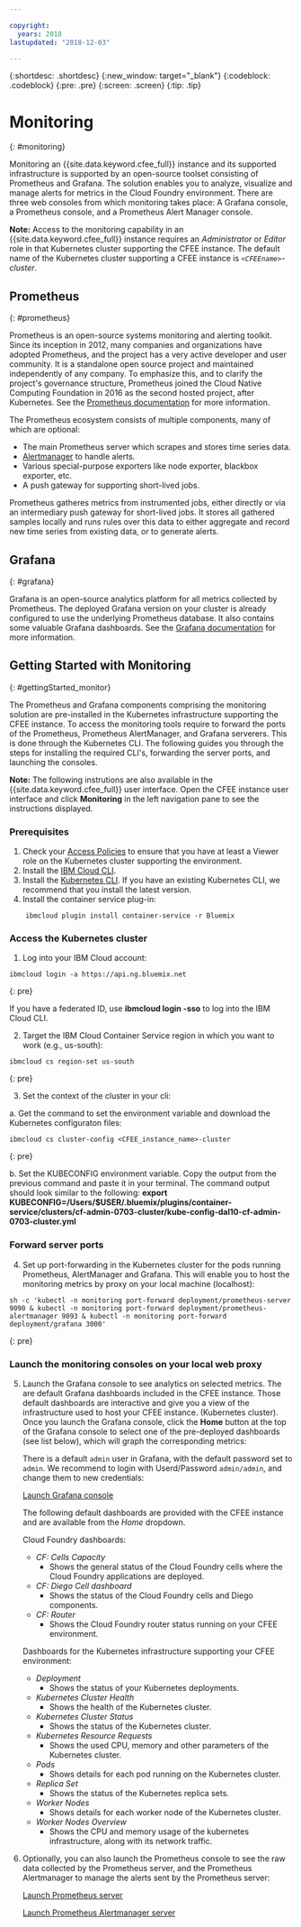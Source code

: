 ```yaml
---

copyright:
  years: 2018
lastupdated: "2018-12-03"

---
```


{:shortdesc: .shortdesc}
{:new_window: target="_blank"}
{:codeblock: .codeblock}
{:pre: .pre}
{:screen: .screen}
{:tip: .tip}

# Monitoring 
{: #monitoring}

Monitoring an {{site.data.keyword.cfee_full}} instance and its supported infrastructure is supported by an open-source toolset consisting of Prometheus and Grafana.  The solution enables you to analyze, visualize and manage alerts for metrics in the Cloud Foundry environment.  There are three web consoles from which monitoring takes place: A Grafana console, a Prometheus console, and a Prometheus Alert Manager console.

**Note:** Access to the monitoring capability in an {{site.data.keyword.cfee_full}} instance requires an _Administrator_ or _Editor_ role in that Kubernetes cluster supporting the CFEE instance.  The default name of the Kubernetes cluster supporting a CFEE instance is _`<CFEEname>`-cluster_. 

## Prometheus
{: #prometheus}

Prometheus is an open-source systems monitoring and alerting toolkit. Since its inception in 2012, many companies and organizations have adopted Prometheus, and the project has a very active developer and user community. 
It is a standalone open source project and maintained independently of any company. To emphasize this, and to clarify the project's governance structure, Prometheus joined the Cloud Native Computing Foundation in 2016 as the second hosted project, after Kubernetes. See the [Prometheus documentation](https://prometheus.io/docs/introduction/overview/) for more information.

The Prometheus ecosystem consists of multiple components, many of which are optional:

* The main Prometheus server which scrapes and stores time series data.</li>
* [Alertmanager](https://prometheus.io/docs/alerting/alertmanager/) to handle alerts.</li>
* Various special-purpose exporters like node exporter, blackbox exporter, etc.</li>
* A push gateway for supporting short-lived jobs.</li>

Prometheus gatheres metrics from instrumented jobs, either directly or via an intermediary push gateway for short-lived jobs. It stores all gathered samples locally and runs rules over this data to either aggregate and record new time series from existing data, or to generate alerts. 

## Grafana
{: #grafana}

Grafana is an open-source analytics platform for all metrics collected by Prometheus. The deployed Grafana version on your cluster is already configured to use the underlying Prometheus database. It also contains some valuable Grafana dashboards.  See the [Grafana documentation](http://docs.grafana.org/guides/getting_started/) for more information.

## Getting Started with Monitoring
{: #gettingStarted_monitor}

The Prometheus and Grafana components comprising the monitoring solution are pre-installed in the Kubernetes infrastructure supporting the CFEE instance.  To access the monitoring tools require to forward the ports of the Prometheus, Prometheus AlertManager, and Grafana serverers.  This is done through the Kubernetes CLI. 
The following guides you through the steps for installing the required CLI's, forwarding the server ports, and launching the consoles.

**Note:** The following instrutions are also available in the {{site.data.keyword.cfee_full}} user interface.  Open the CFEE instance user interface and click **Monitoring** in the left navigation pane to see the instructions displayed.
### Prerequisites

1. Check your [Access Policies](https://console.bluemix.net/iam/#/users) to ensure that you have at least a Viewer role on the Kubernetes cluster supporting the environment.
2. Install the [IBM Cloud CLI](https://console.bluemix.net/docs/cli/reference/ibmcloud/download_cli.html#install_use).
3. Install the [Kubernetes CLI](https://kubernetes.io/docs/tasks/tools/install-kubectl/).  If you have an existing Kubernetes CLI, we recommend that you install the latest version.
4. Install the container service plug-in:
```
    ibmcloud plugin install container-service -r Bluemix
```
    
### Access the Kubernetes cluster

1. Log into your IBM Cloud account:

  ```
  ibmcloud login -a https://api.ng.bluemix.net
  ```
  {: pre}
  
  If you have a federated ID, use __ibmcloud login -sso__ to log into the IBM Cloud CLI.

2. Target the IBM Cloud Container Service region in which you want to work (e.g., us-south):

  ```
  ibmcloud cs region-set us-south
  ```
  {: pre}
    
3. Set the context of the cluster in your cli: 

  a. Get the command to set the environment variable and download the Kubernetes configuraton files:

  ```
  ibmcloud cs cluster-config <CFEE_instance_name>-cluster
  ```
  {: pre}
    
  b. Set the KUBECONFIG environment variable. Copy the output from the previous command and paste it in your terminal. The command output should look similar to the following:
  __export KUBECONFIG=/Users/$USER/.bluemix/plugins/container-service/clusters/cf-admin-0703-cluster/kube-config-dal10-cf-admin-0703-cluster.yml__

### Forward server ports
4. Set up port-forwarding in the Kubernetes cluster for the pods running Prometheus, AlertManager and Grafana. This will enable you to host the monitoring metrics by proxy on your local machine (localhost):

  ```
  sh -c 'kubectl -n monitoring port-forward deployment/prometheus-server 9090 & kubectl -n monitoring port-forward deployment/prometheus-alertmanager 9093 & kubectl -n monitoring port-forward deployment/grafana 3000'
  ```
  {: pre}
  
### Launch the monitoring consoles on your local web proxy

5. Launch the Grafana console to see analytics on selected metrics.  The are default Grafana dashboards included in the CFEE instance. Those default dashboards are interactive and give you a view of the infrastructure used to host your CFEE instance. (Kubernetes cluster). Once you launch the Grafana console, click the **Home** button at the top of the Grafana console to select one of the pre-deployed dashboards (see list below), which will graph the corresponding metrics:

   There is a default `admin` user in Grafana, with the default password set to `admin`. We recommend to login with Userd/Password `admin/admin`, and change them to new credentials:

     [Launch Grafana console](https://localhost:3000)

   The following default dashboards are provided with the CFEE instance and are available from the _Home_ dropdown.

    Cloud Foundry dashboards:
   - _CF: Cells Capacity_ 
        - Shows the general status of the Cloud Foundry cells where the Cloud Foundry applications are deployed.
   - _CF: Diego Cell dashboard_ 
        - Shows the status of the Cloud Foundry cells and Diego components.
   - _CF: Router_ 
        - Shows the Cloud Foundry router status running on your CFEE environment.
  
   Dashboards for the Kubernetes infrastructure supporting your CFEE environment:
   - _Deployment_ 
        - Shows the status of your Kubernetes deployments.
   - _Kubernetes Cluster Health_ 
        - Shows the health of the Kubernetes cluster.
   - _Kubernetes Cluster Status_ 
        - Shows the status of the Kubernetes cluster.
   - _Kubernetes Resource Requests_ 
        - Shows the used CPU, memory and other parameters of the Kubernetes cluster.
   - _Pods_ 
        - Shows details for each pod running on the Kubernetes cluster.
   - _Replica Set_ 
        - Shows the status of the Kubernetes replica sets.       
   - _Worker Nodes_ 
        - Shows details for each worker node of the Kubernetes cluster.
   - _Worker Nodes Overview_ 
        - Shows the CPU and memory usage of the kubernetes infrastructure, along with its network traffic.
        
6. Optionally, you can also launch the Prometheus console to see the raw data collected by the Prometheus server, and the Prometheus Alertmanager to manage the alerts sent by the Prometheus server:

     [Launch Prometheus server](https://localhost:9090)

     [Launch Prometheus Alertmanager server](https://localhost:9093)

